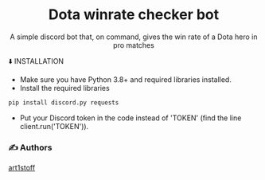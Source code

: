 <h1 align="center">Dota winrate checker bot</h1>
<p align="center">
A simple discord bot that, on command, gives the win rate of a Dota hero in pro matches
</p>
⬇️ INSTALLATION

- Make sure you have Python 3.8+ and required libraries installed.
- Install the required libraries
```bash
pip install discord.py requests
```
- Put your Discord token in the code instead of 'TOKEN' (find the line client.run('TOKEN')).

### ✍️ Authors

<a href="https://github.com/art1stoff">art1stoff</a>
